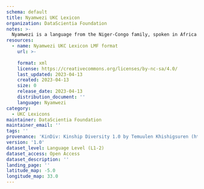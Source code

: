 ```yaml
---
schema: default
title: Nyamwezi UKC Lexicon
organization: DataScientia Foundation
notes: >-
  Nyamwezi is a language from the Niger-Congo family, spoken in Africa. The UKC Lexicon of Nyamwezi is represented as a lexico-semantic network. It consists of words, word senses, synsets, as well as sense-level and synset-level relationships.
resources:
  - name: Nyamwezi UKC Lexicon LMF format
    url: >-
      
    format: xml
    license: https://creativecommons.org/licenses/by-nc-sa/4.0/
    last_updated: 2023-04-13
    created: 2023-04-13
    size: 0
    release_date: 2023-04-13
    distribution_document: ''
    language: Nyamwezi
category:
  - UKC Lexicons
maintainer: DataScientia Foundation
maintainer_email: ''
tags: ''
provenance: 'KinDiv: Kinship Diversity 1.0 by Temuulen Khishigsuren (http://ukc.disi.unitn.it/index.php/kinship/); Princeton WordNet 2.1 by Princeton University (https://wordnet.princeton.edu)'
version: '1.0'
dataset_level: Language Level (L1-2)
dataset_access: Open Access
dataset_description: ''
landing_page: ''
latitude_map: -5.0
longitude_map: 33.0
---
```

